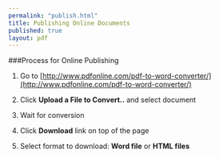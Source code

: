 ```yaml
---
permalink: "publish.html"
title: Publishing Online Documents 
published: true
layout: pdf
---
```


###Process for Online Publishing

1. Go to [http://www.pdfonline.com/pdf-to-word-converter/](http://www.pdfonline.com/pdf-to-word-converter/)

2. Click **Upload a File to Convert..** and select document

3. Wait for conversion

4. Click **Download** link on top of the page

5. Select format to download: **Word file** or **HTML files**